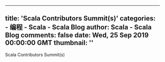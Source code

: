 
---
title: 'Scala Contributors Summit(s)'
categories: 
    - 编程
    - Scala - Scala Blog
author: Scala - Scala Blog
comments: false
date: Wed, 25 Sep 2019 00:00:00 GMT
thumbnail: ''
---

<div>   
Scala Contributors Summit(s)  
</div>
            